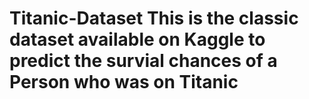 # Titanic-Dataset This is the classic dataset available on Kaggle to predict the survial chances of a Person who was on Titanic
